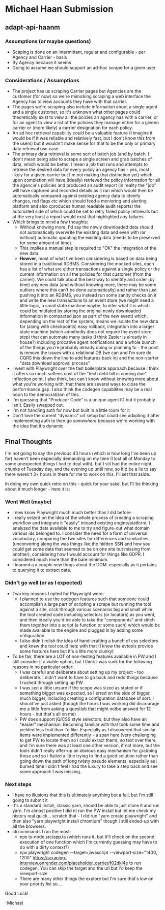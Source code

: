 # Michael Haan Submission
## adapt-api-haanm

### Assumptions (or maybe questions)
* Scaping is done on an intermittant, regular and configurable - per Agency and Carrier - basis
* By Agency because it seems
* Going to assume we should support an ad-hoc scrape for a given user
### Considerations / Assumptions
* The project has us scraping Carrier pages but Agencies are the customer (for now) so we're mimicking scraping a web interface the Agency has to view accounts they have with that carrier.
* The pages we're scraping also include information about a single agent and a single customer, so it's unknown what other pages could theoretically exist to view all the poicies an agency has with a carrier, or for an agent to view a list of the policies they manage either for a giveen carrier or (more likely) a carrier designation for each policy.
* An ad hoc retrieval capability *could* be a valuable feature (I imagine it would be if it was reliable and relatively fast, but I don't know this from the users) but it wouldn't make sense for that to be the only or primary data retrieval use case.
* The primary data retrieval is some sort of batch job (and by batch, I don't mean being able to scrape a single screen and grab batches of data, which would be better. I mean a job that runs and attempts to retrieve the desired data for every policy an agency has - yes, most likely for a given carrier but I'm not making that distinction yet) which upon completion will have (ideally) retrieved the policy information for all the agencie's policies and produced an audit report (in reality the "job" will have captured and recorded details as it ran which would then be automatically compared against existing agency data to idenify changes, red flags etc which should feed a monioring and alerting platform and also cproduces human readable audit reports) the automated side of which could be set to retry failed policy retrievals but at the very least a report would exist that highlighted any failures.
* Which brings to mind a few thoughts:
  * Without knowing more, I'd say the newly downloaded data should not automatically overwrite the existing data and even with (or without) automatic updating the existing data (needs to be preserved for some amount of time).
  *  This implies a manual step is required to "OK" the integration of the new data.
  *  **Howver**, most of what I've been considering is based on data being stored in a traditional RDBMS. Considering the mocked sites, each has a list of what are either transactions against a single policy or the current information on all the policies for that customer (from the carrier). We could talk about the best way to identify and order (by time) any new data (and without knowing more, there may be some outliers where this can't be done automatically) and rather than just pushing it into an RDBMS, you instead run some sanity checks on it and write the new transactions to an event store (we might need a little logic, a small state machine maybe, to infer what it is which could be mitifated by storing the original newly downloaded information in compacted json as part of the new event) which, depending on the rest of the system, means we isolate the new data for (along with checkpoints) easy rollback, integration into a larger state machine (which admittedly does not require the event store step) that can automate many tasks (I think Zapier is already in house?) including procative agent notifications and a whole bumch of the things you're probably already doing or planning to - the point is remove the issues with a relational DB (we can and I'm sure do CQRS this down the line to add features back in) and the non-starter "data download approval process"
* I went with Playwright over the fast boilerplate approach because I think it offers so much softens cost of the "tech debt bill is coming due" inflection point. I also think, but can't know without knowing more about what you're working with, that there are several ways to close the perforrmance gap. I also think the codegen capabilites may be a real boon to the democratizon of this.
* I'm guessing that "Producer Code" is a unique agent ID but it probably isn't. Easily swapped out.
* I'm not handling auth for now but built in a little room for it
* Don't love the current "dynamic" url setup but could see adapting it after implementing auth to then go *somewhere* because we're working with the idea that it's dynamic


## Final Thoughts
I'm not going to say the previous 43 hours (which is how long I've been up for) haven't been especially demanding on my time (I lost all of Monday to some unexpected things I had to deal with), but I stil had the entire night, chunks of Tuesday day, and the evening up until now, so it'd be a lie to say there weren't 3+ hours in there for me to work on this. I'll set that aside.

In doing my own quick retro on this - quick for your sake, but I'll be thinking about it much longer - here it is:

### Went Well (maybe)
* I new know Playwright much much better than I did before
* I really seized on the idea of the whole process of creating a scraping workflow and integrate it "easily" intoand existing engine/platform. I analyzed the data available to me to try and figure-out what domain various ids belonged to. I consider the need for a form of universal vocabulary, comparing the two sites for differences and similarities (unconvering along the was things like the hidden SSN and how you could get some data that seemed to be on one site but missing from another), considering how I would account for things like GDPR. I considered much more than the bare minimum.
* I learned a a couple new thngs about the DOM. especially as it pertains to querying it to extract data.

### Didn't go well (or as I expected)
* Two key reasons I opted for Playwright were:
  * I planned to use the codegen features such that someone could accomplish a large part of scripting a scrape but running the tool against a site, click through various scenarios big and small while the tool created code including selectors (or locators) as you went, and then ideally you'd be able to take the "components" and stitch them together into a script (a function or some such) which would be made available to the engine and plugged in by adding some onfiguration
  * I also didn't relish the idea of hand-crafting a bunch of css selectors and knew the tool could help with that (I know the evtools provide some features here but it's a litle more clunky)
* To be fair, there are a LOT of non-testing features available in PW and I still consider it a viable option, but I think I was sunk for the following reasons in no particular order:
  * I was careful and deliberate about setting up my project - too deliberate. I didn't want to have to go back and redo things because I rushed through setting up PW
  * I was just a little unsure if the scope was sized as stated or if something bigger was expected, so I erred on the side of bigger, much bigger, including creating a configuration database of sort. I should've just asked (though the hours I was working did discourage me a little from asking a questiob that might notbe answed for 12 hours - but that's all on me)
  * PW does support jQ/CSS style selectors, but they also have an "easier" mechanism. Becoming familiar with that took some time and yielded less fruit than I'd like. Especially as I discovered that similar items were implemented differently - a span here (very challenging to get PW to locate them so I could exract them), so text over there, and I'm sure there was at least one other version, if not more, but the tools didn't really offer-up an obvious easy mechanism for grabbing those and so I flailed a little trying to find a good solution rather than going down the path of long twisty pseudo elements, especially as I burned time I didn't feel I had the luxury to take a step back and see some approach I was missing.

### Next steps
* I have no illusions that this is ultimately anything but a fail, but I'm still going to submit it
* It's a standard install, classic yarn, should be able to just clone it and run yarn. I'm almost positive I did nt run the PW install but let me check my history real quick... scratch that - I did run "yarn create playwright" and then also "yarn playwright install chromium" though I still ended-up with all the browsers.
* cli commands I ran the most:
  * npx ts-node src/app.ts (which runs it, but it'll chock on the second execution of one function which I'm currently guessing may have to do with a dirty context?)
  * npx playwright codegen --target=javascript --viewport-size="1400, 1200" https://scraping-interview.onrender.com/placeholder_carrier/f02dkl4e to run codegen. You can skip the target and the url but I'd keep the viewport-size
  * There are many other things the explore but I'm sure that's low on your priority list so....


Good Luck!

-Michael
